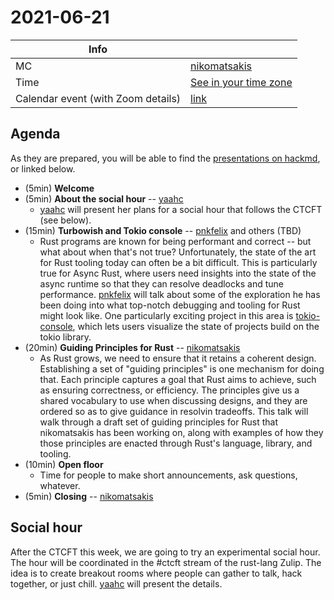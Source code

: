 # 2021-06-21

| Info | |
| --- | --- |
| MC | [nikomatsakis] |
| Time | [See in your time zone](https://everytimezone.com/s/5f09e412) |
| Calendar event (with Zoom details) | [link](https://calendar.google.com/event?action=TEMPLATE&tmeid=NzVwZ3Izb2F1MWpxY3UyN2k0cmcwamhtY2cgN24wdnZvcWZlMGtibms2aTA0dWl1NTJ0MzBAZw&tmsrc=7n0vvoqfe0kbnk6i04uiu52t30%40group.calendar.google.com) |

## Agenda

As they are prepared, you will be able to find the [presentations on hackmd](https://hackmd.io/@rust-ctcft?tags=%5B%222021-06-21%22%5D), or linked below.

* (5min) **Welcome**
* (5min) **About the social hour** -- [yaahc]
    * [yaahc] will present her plans for a social hour that follows the CTCFT (see below).
* (15min) **Turbowish and Tokio console** -- [pnkfelix] and others (TBD)
    * Rust programs are known for being performant and correct -- but what about when that's not true? Unfortunately, the state of the art for Rust tooling today can often be a bit difficult. This is particularly true for Async Rust, where users need insights into the state of the async runtime so that they can resolve deadlocks and tune performance. [pnkfelix] will talk about some of the exploration he has been doing into what top-notch debugging and tooling for Rust might look like. One particularly exciting project in this area is [tokio-console](https://github.com/tokio-rs/console), which lets users visualize the state of projects build on the tokio library. 
* (20min) **Guiding Principles for Rust** -- [nikomatsakis]
    * As Rust grows, we need to ensure that it retains a coherent design. Establishing a set of "guiding principles" is one mechanism for doing that. Each principle captures a goal that Rust aims to achieve, such as ensuring correctness, or efficiency. The principles give us a shared vocabulary to use when discussing designs, and they are ordered so as to give guidance in resolvin tradeoffs. This talk will walk through a draft set of guiding principles for Rust that nikomatsakis has been working on, along with examples of how they those principles are enacted through Rust's language, library, and tooling.
* (10min) **Open floor**
    * Time for people to make short announcements, ask questions, whatever.
* (5min) **Closing** -- [nikomatsakis]

## Social hour

After the CTCFT this week, we are going to try an experimental social hour. The hour will be coordinated in the #ctcft stream of the rust-lang Zulip. The idea is to create breakout rooms where people can gather to talk, hack together, or just chill. [yaahc] will present the details.

[CTCFT Calendar]: https://calendar.google.com/calendar/embed?src=7n0vvoqfe0kbnk6i04uiu52t30%40group.calendar.google.com&ctz=America%2FNew_York
[nikomatsakis]: https://github.com/nikomatsakis/
[rylev]: https://github.com/rylev/
[m-ou-se]: https://github.com/m-ou-se/
[pnkfelix]: https://github.com/pnkfelix/
[wesleywiser]: https://github.com/wesleywiser/
[yaahc]: https://github.com/yaahc/
[tmandry]: https://github.com/tmandry/
